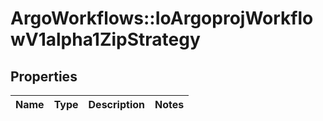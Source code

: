 # ArgoWorkflows::IoArgoprojWorkflowV1alpha1ZipStrategy

## Properties
Name | Type | Description | Notes
------------ | ------------- | ------------- | -------------


